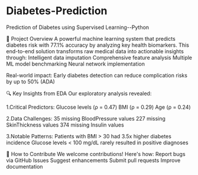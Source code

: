 # Diabetes-Prediction
Prediction of Diabetes using Supervised Learning--Python

🌟 Project Overview
A powerful machine learning system that predicts diabetes risk with 77.1% accuracy by analyzing key health biomarkers. This end-to-end solution transforms raw medical data into actionable insights through:
Intelligent data imputation
Comprehensive feature analysis
Multiple ML model benchmarking
Neural network implementation

Real-world impact: Early diabetes detection can reduce complication risks by up to 50% (ADA)

🔍 Key Insights from EDA
Our exploratory analysis revealed:

1.Critical Predictors:
Glucose levels (ρ = 0.47)
BMI (ρ = 0.29)
Age (ρ = 0.24)

2.Data Challenges:
35 missing BloodPressure values
227 missing SkinThickness values
374 missing Insulin values

3.Notable Patterns:
Patients with BMI > 30 had 3.5x higher diabetes incidence
Glucose levels < 100 mg/dL rarely resulted in positive diagnoses

🤝 How to Contribute
We welcome contributions! Here's how:
Report bugs via GitHub Issues
Suggest enhancements
Submit pull requests
Improve documentation



